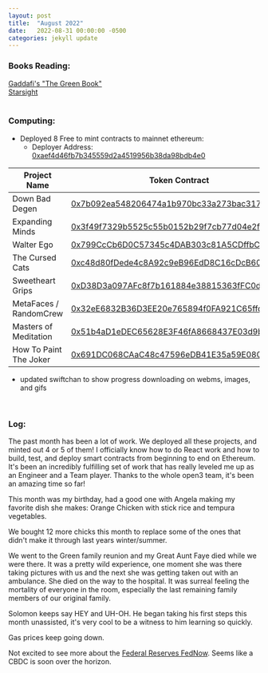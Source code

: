 ```yaml
---
layout: post
title:  "August 2022"
date:   2022-08-31 00:00:00 -0500
categories: jekyll update
---
```


### Books Reading:
[Gaddafi's "The Green Book"][green-book]<br>
[Starsight][starsight]<br>
<br>

### Computing:
- Deployed 8 Free to mint contracts to mainnet ethereum:
    - Deployer Address: [0xaef4d46fb7b345559d2a4519956b38da98bdb4e0][d]

|Project Name|Token Contract|Distributor Contract|Open Sea|
|------------|--------------|--------------------|--------|
|Down Bad Degen|[0x7b092ea548206474a1b970bc33a273bac3173b51][dbd]|N/A|[here][dbdos]|
|Expanding Minds|[0x3f49f7329b5525c55b0152b29f7cb77d04e2f97c][em]|N/A|[here][emos]|
|Walter Ego|[0x799CcCb6D0C57345c4DAB303c81A5CDffbCDEa76][we]|N/A|[here][weos]|
|The Cursed Cats|[0xc48d80fDede4c8A92c9eB96EdD8C16cDcB609Db2][tcc]|N/A|[here][tccos]|
|Sweetheart Grips|[0xD38D3a097AFc8f7b161884e38815363fFC0d4dc0][swg]|N/A|[here][swgos]|
|MetaFaces / RandomCrew|[0x32eE6832B36D3EE20e765894f0FA921C65ffdc48][mfrc]|[0x318a9c476797c06d8ed225eb183c3a8da742954f][mfrcd]|[here][mfrcos]|
|Masters of Meditation|[0x51b4aD1eDEC65628E3F46fA8668437E03d9b9c9A][mom]|[0x5B9AabD50a2dDf3F079Fd8f2339d38A918B252F8][momd]|[here][momos]|
|How To Paint The Joker|[0x691DC068CAaC48c47596eDB41E35a59E0806B68b][htpj]|[0x52AEC50bE9c976c115CD62076419e00Cd41cBA94][htpjd]|[here][htpjos]|

- updated swiftchan to show progress downloading on webms, images, and gifs

<br>

### Log:
The past month has been a lot of work. We deployed all these projects, and minted out 4 or 5 of them! I officially know how to do React work and how to build, test, and deploy smart contracts from beginning to end on Ethereum. It's been an incredibly fulfilling set of work that has really leveled me up as an Engineer and a Team player. Thanks to the whole open3 team, it's been an amazing time so far!

This month was my birthday, had a good one with Angela making my favorite dish she makes: Orange Chicken with stick rice and tempura vegetables.

We bought 12 more chicks this month to replace some of the ones that didn't make it through last years winter/summer.

We went to the Green family reunion and my Great Aunt Faye died while we were there. It was a pretty wild experience, one moment she was there taking pictures with us and the next she was getting taken out with an ambulance. She died on the way to the hospital. It was surreal feeling the mortality of everyone in the room, especially the last remaining family members of our original family.

Solomon keeps say HEY and UH-OH. He began taking his first steps this month unassisted, it's very cool to be a witness to him learning so quickly.

Gas prices keep going down.

Not excited to see more about the [Federal Reserves FedNow][gg]. Seems like a CBDC is soon over the horizon.



[green-book]: https://www.amazon.com/Gaddafis-Green-Book-Muammar-al-Gaddafi/dp/1541241312/ref=sr_1_5?crid=9BA1GREX2437&keywords=the+green+book&qid=1662411317&sprefix=the+green+book%2Caps%2C234&sr=8-5
[starsight]: https://www.amazon.com/Starsight-Brandon-Sanderson-audiobook/dp/B07VVFD71M/ref=sr_1_4?keywords=starlight+book&qid=1662411395&sr=8-4
[dbd]: https://etherscan.io/address/0x7b092ea548206474a1b970bc33a273bac3173b51
[dbdos]: https://opensea.io/collection/down-bad-degen
[em]: https://etherscan.io/address/0x3f49f7329b5525c55b0152b29f7cb77d04e2f97c
[we]: https://etherscan.io/address/0x799cccb6d0c57345c4dab303c81a5cdffbcdea76
[tcc]: https://etherscan.io/address/0xc48d80fdede4c8a92c9eb96edd8c16cdcb609db2
[swg]: https://etherscan.io/address/0xd38d3a097afc8f7b161884e38815363ffc0d4dc0
[mfrc]: https://etherscan.io/address/0x32ee6832b36d3ee20e765894f0fa921c65ffdc48
[mom]: https://etherscan.io/address/0x51b4ad1edec65628e3f46fa8668437e03d9b9c9a
[htpj]: https://etherscan.io/address/0x691dc068caac48c47596edb41e35a59e0806b68b
[htpjos]: https://opensea.io/collection/how-to-paint-the-joker
[momos]: https://opensea.io/collection/masters-of-meditation
[mfrcos]: https://opensea.io/collection/metafaces-randomcrew-withopen3
[swgos]: https://opensea.io/collection/sweetheart-grips
[tccos]: https://opensea.io/collection/the-cursed-cats
[weos]: https://opensea.io/collection/walter-ego
[emos]: https://opensea.io/collection/expanding-minds-withopen3
[mfrcd]: https://etherscan.io/address/0x318a9c476797c06d8ed225eb183c3a8da742954f
[momd]: https://etherscan.io/address/0x5b9aabd50a2ddf3f079fd8f2339d38a918b252f8
[htpjd]: https://etherscan.io/address/0x52aec50be9c976c115cd62076419e00cd41cba94
[d]: https://etherscan.io/address/0xaef4d46fb7b345559d2a4519956b38da98bdb4e0
[gg]: https://odysee.com/@GeorgeGammon:9/it's-happening...are-you-prepared:3
